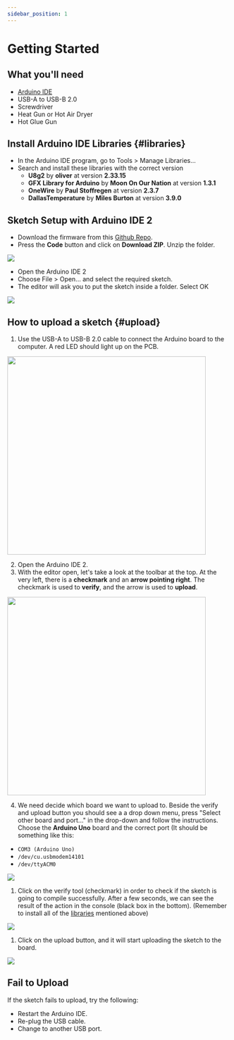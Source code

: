 ```yaml
---
sidebar_position: 1
---
```



# Getting Started

## What you'll need

- [Arduino IDE](https://www.arduino.cc/en/software)
- USB-A to USB-B 2.0
- Screwdriver
- Heat Gun or Hot Air Dryer
- Hot Glue Gun

## Install Arduino IDE Libraries {#libraries}

- In the Arduino IDE program, go to Tools > Manage Libraries...
- Search and install these libraries with the correct version
  - **U8g2** by **oliver** at version **2.33.15**
  - **GFX Library for Arduino** by **Moon On Our Nation** at version **1.3.1**
  - **OneWire** by **Paul Stoffregen** at version **2.3.7**
  - **DallasTemperature** by **Miles Burton** at version **3.9.0**


## Sketch Setup with Arduino IDE 2
- Download the firmware from this [Github Repo](https://github.com/TDung939/FBT_FIRMWARE). 
- Press the **Code** button and click on **Download ZIP**. Unzip the folder.

<img src="{baseUrl}/img/upload/github.png"/>

- Open the Arduino IDE 2
- Choose File > Open... and select the required sketch.
- The editor will ask you to put the sketch inside a folder. Select OK
  
<img src="{baseUrl}/img/upload/folder.png"/>

## How to upload a sketch {#upload}
1. Use the USB-A to USB-B 2.0 cable to connect the Arduino board to the computer. A red LED should light up on the PCB.

<img src="{baseUrl}/img/upload/upload.jpg" width="450" />

2. Open the Arduino IDE 2.
3. With the editor open, let's take a look at the toolbar at the top. At the very left, there is a **checkmark** and an **arrow pointing right**. The checkmark is used to **verify**, and the arrow is used to **upload**.

<img src="{baseUrl}/img/upload/1.png" width="450" />

4. We need decide which board we want to upload to. Beside the verify and upload button you should see a a drop down menu, press "Select other board and port..." in the drop-down and follow the instructions. Choose the **Arduino Uno** board and the correct port (It should be something like this:

- `COM3 (Arduino Uno)` 
- `/dev/cu.usbmodem14101`
- `/dev/ttyACM0`

<img src="{baseUrl}/img/upload/port.png" />

1. Click on the verify tool (checkmark) in order to check if the sketch is going to compile successfully. After a few seconds, we can see the result of the action in the console (black box in the bottom). (Remember to install all of the [libraries](#libraries) mentioned above)

<img src="{baseUrl}/img/upload/2.png"/>

1. Click on the upload button, and it will start uploading the sketch to the board.

<img src="{baseUrl}/img/upload/3.png"/>

## Fail to Upload
If the sketch fails to upload, try the following:
- Restart the Arduino IDE.
- Re-plug the USB cable.
- Change to another USB port.